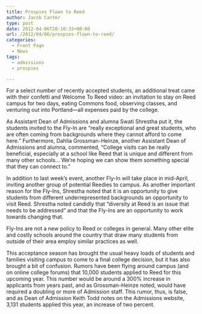 ```yaml
---
title: Prospies Flown to Reed
author: Jacob Canter
type: post
date: 2012-04-06T20:10:33+00:00
url: /2012/04/06/prospies-flown-to-reed/
categories:
  - Front Page
  - News
tags:
  - admissions
  - prospies

---
```

For a select number of recently accepted students, an additional treat came with their confetti and Welcome To Reed video: an invitation to stay on Reed campus for two days, eating Commons food, observing classes, and venturing out into Portland—all expenses paid by the college.

As Assistant Dean of Admissions and alumna Swati Shrestha put it, the students invited to the Fly-In are “really exceptional and great students, who are often coming from backgrounds where they cannot afford to come here.” Furthermore, Dahlia Grossman-Heinze, another Assistant Dean of Admissions and alumna, commented, “College visits can be really beneficial, especially at a school like Reed that is unique and different from many other schools… We’re hoping we can show them something special that they can connect to.”

In addition to last week’s event, another Fly-In will take place in mid-April, inviting another group of potential Reedies to campus. As another important reason for the Fly-Ins, Shrestha noted that it is an opportunity to give students from different underrepresented backgrounds an opportunity to visit Reed. Shrestha noted candidly that “diversity at Reed is an issue that needs to be addressed” and that the Fly-Ins are an opportunity to work towards changing that.

Fly-Ins are not a new policy to Reed or colleges in general. Many other elite and costly schools around the country that draw many students from outside of their area employ similar practices as well.

This acceptance season has brought the usual heavy loads of students and families visiting campus to come to a final college decision, but it has also brought a bit of confusion. Rumors have been flying around campus (and on online college forums) that 10,000 students applied to Reed for this upcoming year. This number would be around a 300% increase in applicants from years past, and as Grossman-Heinze noted, would have required a doubling or more of Admission staff. This rumor, thus, is false, and as Dean of Admission Keith Todd notes on the Admissions website, 3,131 students applied this year, an increase of two percent.